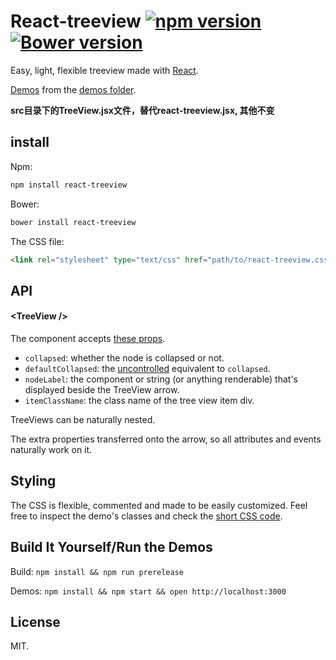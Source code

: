 # React-treeview [![npm version](https://badge.fury.io/js/react-treeview.svg)](https://www.npmjs.com/package/react-treeview) [![Bower version](https://badge.fury.io/bo/react-treeview.svg)](http://badge.fury.io/bo/react-treeview)

Easy, light, flexible treeview made with [React](http://facebook.github.io/react/).

[Demos](https://cdn.rawgit.com/chenglou/react-treeview/aa72ed8b9e0b31fabc09e2f8bd4084947d48bb09/demos/index.html) from the [demos folder](https://github.com/chenglou/react-treeview/tree/aa72ed8b9e0b31fabc09e2f8bd4084947d48bb09/demos).

**src目录下的TreeView.jsx文件，替代react-treeview.jsx, 其他不变**

## install

Npm:
```sh
npm install react-treeview
```

Bower:
```sh
bower install react-treeview
```

The CSS file:

```html
<link rel="stylesheet" type="text/css" href="path/to/react-treeview.css">
```

## API

#### &lt;TreeView />
The component accepts [these props](https://github.com/chenglou/react-treeview/blob/aa72ed8b9e0b31fabc09e2f8bd4084947d48bb09/src/react-treeview.jsx#L5-L9).

- `collapsed`: whether the node is collapsed or not.
- `defaultCollapsed`: the [uncontrolled](http://facebook.github.io/react/docs/forms.html#uncontrolled-components) equivalent to `collapsed`.
- `nodeLabel`: the component or string (or anything renderable) that's displayed beside the TreeView arrow.
- `itemClassName`: the class name of the tree view item div.

TreeViews can be naturally nested.

The extra properties transferred onto the arrow, so all attributes and events naturally work on it.

## Styling
The CSS is flexible, commented and made to be easily customized. Feel free to inspect the demo's classes and check the [short CSS code](https://github.com/chenglou/react-treeview/blob/aa72ed8b9e0b31fabc09e2f8bd4084947d48bb09/react-treeview.css).

## Build It Yourself/Run the Demos

Build: `npm install && npm run prerelease`

Demos: `npm install && npm start && open http://localhost:3000`

## License

MIT.
